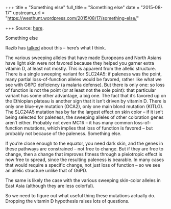 +++
title = "Something else"
full_title = "Something else"
date = "2015-08-17"
upstream_url = "https://westhunt.wordpress.com/2015/08/17/something-else/"

+++
Source: [here](https://westhunt.wordpress.com/2015/08/17/something-else/).

Something else

Razib has
[talked](http://www.unz.com/gnxp/the-genetic-architecture-natural-history-of-pigmentation/)
about this – here’s what I think.

The various sweeping alleles that have made Europeans and North Asians
have light skin were not favored because they helped you garner extra
vitamin D, at least not mostly. This is apparent from the allelic
structure. There is a single sweeping variant for SLC24A5: if paleness
was the point, many partial loss-of-function alleles would be favored,
rather like what we see with G6PD deficiency (a malaria defense). But
there is only one: so loss of function is not the point (or at least not
the sole point): that particular variant has some other advantage, a big
one. The fact that it’s favored up on the Ethiopian plateau is another
sign that it isn’t driven by vitamin D. There is only one blue-eye
mutation (OCA2), only one main blond mutation (KITLG). The SLC24A5
mutation has by far the largest effect on skin color – if it isn’t being
selected for paleness, the sweeping alleles of other coloration genes
aren’t either. Probably not even MC1R – it has many common
loss-of-function mutations, which implies that loss of function is
favored – but probably not because of the paleness. Something else.

If you’re close enough to the equator, you need dark skin, and the genes
in these pathways are constrained – not free to change. But if they are
free to change, then a change that improves fitness through a
pleiotropic effect is now free to spread, since the resulting paleness
is bearable. In many cases that would require a specific change, not
just loss of function – so we see an allelic structure unlike that of
G6PD.

The same is likely the case with the various sweeping skin-color alleles
in East Asia (although they are less colorful).

So we need to figure out what useful thing these mutations actually
do. Dropping the vitamin D hypothesis raises lots of questions.


